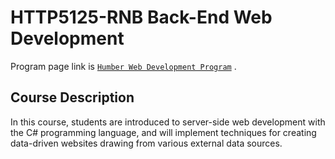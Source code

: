 # HTTP5125-RNB Back-End Web Development

Program page link is [`Humber Web Development Program`](https://mediaarts.humber.ca/programs/web-development.html) .

## Course Description

In this course, students are introduced to server-side web development with the C# programming language, and will implement techniques for creating data-driven websites drawing from various external data sources.
